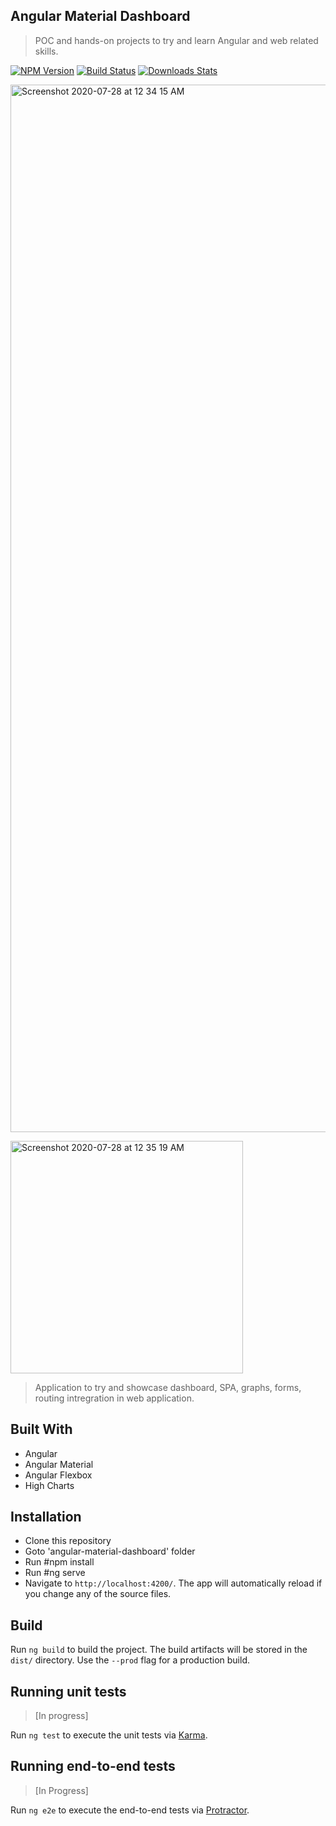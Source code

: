 ## Angular Material Dashboard

> POC and hands-on projects to try and learn Angular and web related skills.

[![NPM Version][npm-image]][npm-url]
[![Build Status][travis-image]][travis-url]
[![Downloads Stats][npm-downloads]][npm-url]

[
<img width="1676" alt="Screenshot 2020-07-28 at 12 34 15 AM" src="https://user-images.githubusercontent.com/3436316/88836888-10f66f80-d1f5-11ea-9caa-cc075b8e27b6.png">
](url)

<img width="372" alt="Screenshot 2020-07-28 at 12 35 19 AM" src="https://user-images.githubusercontent.com/3436316/88836975-33888880-d1f5-11ea-9756-c11729748c03.png">

> Application to try and showcase dashboard, SPA, graphs, forms, routing intregration in web application.  

## Built With
- Angular
- Angular Material
- Angular Flexbox
- High Charts

## Installation
- Clone this repository
- Goto 'angular-material-dashboard' folder
- Run #npm install
- Run #ng serve
- Navigate to `http://localhost:4200/`. The app will automatically reload if you change any of the source files.

## Build
Run `ng build` to build the project. The build artifacts will be stored in the `dist/` directory. Use the `--prod` flag for a production build.

## Running unit tests
> [In progress]

Run `ng test` to execute the unit tests via [Karma](https://karma-runner.github.io).

## Running end-to-end tests
> [In Progress]

Run `ng e2e` to execute the end-to-end tests via [Protractor](http://www.protractortest.org/).

<!-- Markdown link & img dfn's -->
[npm-image]: https://img.shields.io/npm/v/datadog-metrics.svg?style=flat-square
[npm-url]: https://npmjs.org/package/datadog-metrics
[npm-downloads]: https://img.shields.io/npm/dm/datadog-metrics.svg?style=flat-square
[travis-image]: https://img.shields.io/travis/dbader/node-datadog-metrics/master.svg?style=flat-square
[travis-url]: https://travis-ci.org/dbader/node-datadog-metrics
[wiki]: https://github.com/yourname/yourproject/wiki
